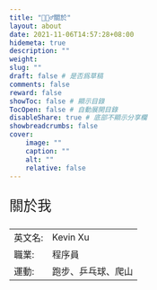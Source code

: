 ```yaml
---
title: "🙋🏻‍♂️關於"
layout: about
date: 2021-11-06T14:57:28+08:00
hidemeta: true
description: ""
weight:
slug: ""
draft: false # 是否爲草稿
comments: false
reward: false
showToc: false # 顯示目錄
TocOpen: false # 自動展開目錄
disableShare: true # 底部不顯示分享欄
showbreadcrumbs: false
cover:
    image: ""
    caption: ""
    alt: ""
    relative: false
---
```




<p style="font-size: 25px;">關於我</p>

|           |                    |
| --------- | ------------------ |
| 英文名:   | Kevin Xu              |
| 職業:     | 程序員             |
| 運動:     | 跑步、乒乓球、爬山 |